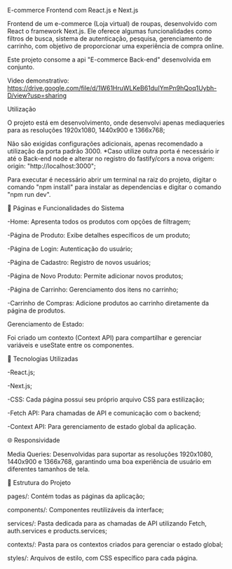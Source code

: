 E-commerce Frontend com React.js e Next.js

Frontend de um e-commerce (Loja virtual) de roupas, desenvolvido com React o framework Next.js. Ele oferece algumas funcionalidades como filtros de busca, sistema de autenticação, pesquisa, gerenciamento de carrinho, com objetivo de proporcionar uma experiência de compra online.

Este projeto consome a api "E-commerce Back-end" desenvolvida em conjunto.

Video demonstrativo: https://drive.google.com/file/d/1W61HruWLKeB61duIYmPn9hQoq1Uybh-D/view?usp=sharing

Utilização

O projeto está em desenvolvimento, onde desenvolvi apenas mediaqueries para as resoluções 1920x1080, 1440x900 e 1366x768;

Não são exigidas configurações adicionais, apenas recomendado a utilização da porta padrão 3000. *Caso utilize outra porta é necessário ir até o Back-end node e alterar no registro do fastify/cors a nova origem: origin: "http://localhost:3000";

Para executar é necessário abrir um terminal na raiz do projeto, digitar o comando "npm install" para instalar as dependencias e digitar o comando "npm run dev".

🚀 Páginas e Funcionalidades do Sistema

-Home: Apresenta todos os produtos com opções de filtragem;

-Página de Produto: Exibe detalhes específicos de um produto;

-Página de Login: Autenticação do usuário;

-Página de Cadastro: Registro de novos usuários;

-Página de Novo Produto: Permite adicionar novos produtos;

-Página de Carrinho: Gerenciamento dos itens no carrinho;

-Carrinho de Compras: Adicione produtos ao carrinho diretamente da página de produtos.

Gerenciamento de Estado:

Foi criado um contexto (Context API) para compartilhar e gerenciar variáveis e useState entre os componentes.

🔧 Tecnologias Utilizadas

-React.js;

-Next.js;

-CSS: Cada página possui seu próprio arquivo CSS para estilização;

-Fetch API: Para chamadas de API e comunicação com o backend;

-Context API: Para gerenciamento de estado global da aplicação.

🌐 Responsividade

Media Queries: Desenvolvidas para suportar as resoluções 1920x1080, 1440x900 e 1366x768, garantindo uma boa experiência de usuário em diferentes tamanhos de tela.

📁 Estrutura do Projeto

pages/: Contém todas as páginas da aplicação;

components/: Componentes reutilizáveis da interface;

services/: Pasta dedicada para as chamadas de API utilizando Fetch, auth.services e products.services;

contexts/: Pasta para os contextos criados para gerenciar o estado global;

styles/: Arquivos de estilo, com CSS específico para cada página.

